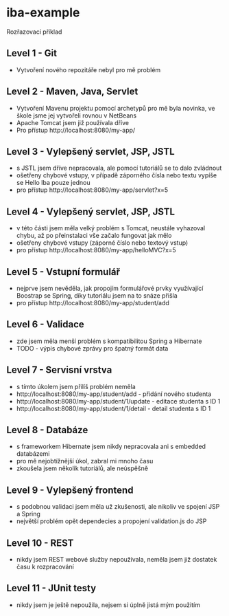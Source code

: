 # iba-example
Rozřazovací příklad

## Level 1 - Git
* Vytvoření nového repozitáře nebyl pro mě problém

## Level 2 - Maven, Java, Servlet
* Vytvoření Mavenu projektu pomocí archetypů pro mě byla novinka, ve škole jsme jej vytvořeli rovnou v NetBeans
* Apache Tomcat jsem již používala dříve
* Pro přístup http://localhost:8080/my-app/

## Level 3 - Vylepšený servlet, JSP, JSTL
* s JSTL jsem dříve nepracovala, ale pomocí tutoriálů se to dalo zvládnout
* ošetřeny chybové vstupy, v případě záporného čísla nebo textu vypíše se Hello Iba pouze jednou
* pro přístup http://localhost:8080/my-app/servlet?x=5

## Level 4 - Vylepšený servlet, JSP, JSTL
* v této části jsem měla velký problém s Tomcat, neustále vyhazoval chybu, až po přeinstalaci vše začalo fungovat jak mělo
* ošetřeny chybové vstupy (záporné číslo nebo textový vstup)
* pro přístup http://localhost:8080/my-app/helloMVC?x=5

## Level 5 - Vstupní formulář
* nejprve jsem nevěděla, jak propojím formulářové prvky využívající Boostrap se Spring, díky tutoriálu jsem na to snáze přišla
* pro přístup http://localhost:8080/my-app/student/add

## Level 6 - Validace
* zde jsem měla menší problém s kompatibilitou Spring a Hibernate
* TODO - výpis chybové zprávy pro špatný formát data

## Level 7 - Servisní vrstva
* s tímto úkolem jsem přílíš problém neměla
* http://localhost:8080/my-app/student/add - přidání nového studenta
* http://localhost:8080/my-app/student/1/update - editace studenta s ID 1
* http://localhost:8080/my-app/student/1/detail - detail studenta s ID 1

## Level 8 - Databáze
* s frameworkem Hibernate jsem nikdy nepracovala ani s embedded databázemi
* pro mě nejobtížnější úkol, zabral mi mnoho času 
* zkoušela jsem několik tutoriálů, ale neúspěšně

## Level 9 - Vylepšený frontend
* s podobnou validaci jsem měla už zkušenosti, ale nikoliv ve spojení JSP a Spring
* největší problém opět dependecies a propojení validation.js do JSP

## Level 10 - REST
* nikdy jsem REST webové služby nepoužívala, neměla jsem již dostatek času k rozpracování

## Level 11 - JUnit testy
* nikdy jsem je ještě nepoužila, nejsem si úplně jistá mým použitím


